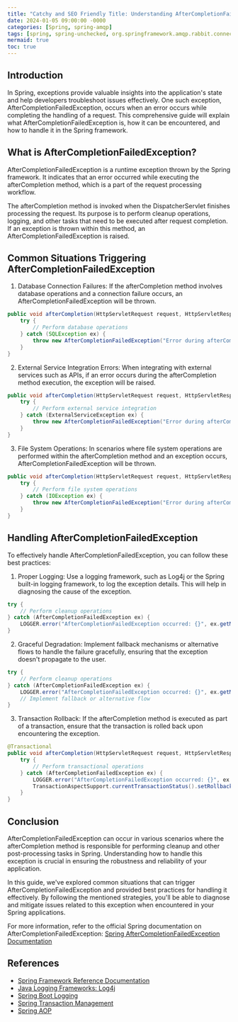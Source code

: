 ```yaml
---
title: "Catchy and SEO Friendly Title: Understanding AfterCompletionFailedException in Spring: A Definitive Guide"
date: 2024-01-05 09:00:00 -0000
categories: [Spring, spring-amqp]
tags: [spring, spring-unchecked, org.springframework.amqp.rabbit.connection]
mermaid: true
toc: true
---
```



## Introduction

In Spring, exceptions provide valuable insights into the application's state and help developers troubleshoot issues effectively. One such exception, AfterCompletionFailedException, occurs when an error occurs while completing the handling of a request. This comprehensive guide will explain what AfterCompletionFailedException is, how it can be encountered, and how to handle it in the Spring framework.

## What is AfterCompletionFailedException?

AfterCompletionFailedException is a runtime exception thrown by the Spring framework. It indicates that an error occurred while executing the afterCompletion method, which is a part of the request processing workflow.

The afterCompletion method is invoked when the DispatcherServlet finishes processing the request. Its purpose is to perform cleanup operations, logging, and other tasks that need to be executed after request completion. If an exception is thrown within this method, an AfterCompletionFailedException is raised.

## Common Situations Triggering AfterCompletionFailedException

1. Database Connection Failures: If the afterCompletion method involves database operations and a connection failure occurs, an AfterCompletionFailedException will be thrown.

```java
public void afterCompletion(HttpServletRequest request, HttpServletResponse response, Object handler, Exception ex) throws Exception {
    try {
        // Perform database operations
    } catch (SQLException ex) {
        throw new AfterCompletionFailedException("Error during afterCompletion database operations", ex);
    }
}
```

2. External Service Integration Errors: When integrating with external services such as APIs, if an error occurs during the afterCompletion method execution, the exception will be raised.

```java
public void afterCompletion(HttpServletRequest request, HttpServletResponse response, Object handler, Exception ex) throws Exception {
    try {
        // Perform external service integration
    } catch (ExternalServiceException ex) {
        throw new AfterCompletionFailedException("Error during afterCompletion external service integration", ex);
    }
}
```

3. File System Operations: In scenarios where file system operations are performed within the afterCompletion method and an exception occurs, AfterCompletionFailedException will be thrown.

```java
public void afterCompletion(HttpServletRequest request, HttpServletResponse response, Object handler, Exception ex) throws Exception {
    try {
        // Perform file system operations
    } catch (IOException ex) {
        throw new AfterCompletionFailedException("Error during afterCompletion file system operations", ex);
    }
}
```

## Handling AfterCompletionFailedException

To effectively handle AfterCompletionFailedException, you can follow these best practices:

1. Proper Logging: Use a logging framework, such as Log4j or the Spring built-in logging framework, to log the exception details. This will help in diagnosing the cause of the exception.

```java
try {
    // Perform cleanup operations
} catch (AfterCompletionFailedException ex) {
    LOGGER.error("AfterCompletionFailedException occurred: {}", ex.getMessage());
}
```

2. Graceful Degradation: Implement fallback mechanisms or alternative flows to handle the failure gracefully, ensuring that the exception doesn't propagate to the user.

```java
try {
    // Perform cleanup operations
} catch (AfterCompletionFailedException ex) {
    LOGGER.error("AfterCompletionFailedException occurred: {}", ex.getMessage());
    // Implement fallback or alternative flow
}
```

3. Transaction Rollback: If the afterCompletion method is executed as part of a transaction, ensure that the transaction is rolled back upon encountering the exception.

```java
@Transactional
public void afterCompletion(HttpServletRequest request, HttpServletResponse response, Object handler, Exception ex) throws Exception {
    try {
        // Perform transactional operations
    } catch (AfterCompletionFailedException ex) {
        LOGGER.error("AfterCompletionFailedException occurred: {}", ex.getMessage());
        TransactionAspectSupport.currentTransactionStatus().setRollbackOnly();
    }
}
```

## Conclusion

AfterCompletionFailedException can occur in various scenarios where the afterCompletion method is responsible for performing cleanup and other post-processing tasks in Spring. Understanding how to handle this exception is crucial in ensuring the robustness and reliability of your application.

In this guide, we've explored common situations that can trigger AfterCompletionFailedException and provided best practices for handling it effectively. By following the mentioned strategies, you'll be able to diagnose and mitigate issues related to this exception when encountered in your Spring applications.

For more information, refer to the official Spring documentation on AfterCompletionFailedException: [Spring AfterCompletionFailedException Documentation](https://docs.spring.io/spring-framework/docs/current/javadoc-api/org/springframework/web/servlet/handler/AfterCompletionFailedException.html)

## References
- [Spring Framework Reference Documentation](https://docs.spring.io/spring-framework/docs/current/reference/html/)
- [Java Logging Frameworks: Log4j](https://logging.apache.org/log4j/2.x/)
- [Spring Boot Logging](https://docs.spring.io/spring-boot/docs/current/reference/html/features.html#features.logging)
- [Spring Transaction Management](https://docs.spring.io/spring-framework/docs/current/reference/html/data-access.html#transaction)
- [Spring AOP](https://docs.spring.io/spring-framework/docs/current/reference/html/core.html#aop)